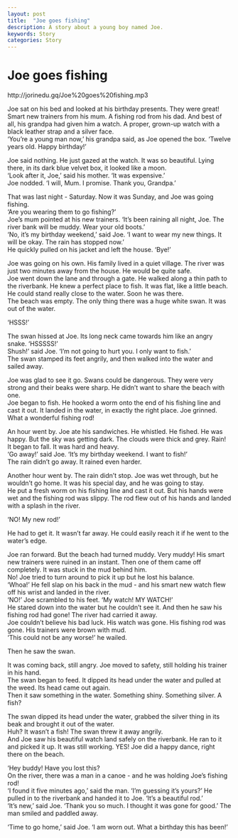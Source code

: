 ```yaml
---
layout: post
title:  "Joe goes fishing"
description: A story about a young boy named Joe.
keywords: Story 
categories: Story
---
```


# Joe goes fishing
<p>http://jorinedu.gq/Joe%20goes%20fishing.mp3</p>

Joe sat on his bed and looked at his birthday presents. They were great! Smart new trainers from his mum. A fishing rod from his dad. And best of all, his grandpa had given him a watch. A proper, grown-up watch with a black leather strap and a silver face.  
‘You’re a young man now,’ his grandpa said, as Joe opened the box. ‘Twelve years old. Happy birthday!’  

Joe said nothing. He just gazed at the watch. It was so beautiful. Lying there, in its dark blue velvet box, it looked like a moon.  
‘Look after it, Joe,’ said his mother. ‘It was expensive.’  
Joe nodded. ‘I will, Mum. I promise. Thank you, Grandpa.’  

That was last night - Saturday. Now it was Sunday, and Joe was going fishing.  
‘Are you wearing them to go fishing?’  
Joe’s mum pointed at his new trainers. ‘It’s been raining all night, Joe. The river bank will be muddy. Wear your old boots.’  
‘No, it’s my birthday weekend,’ said Joe. ‘I want to wear my new things. It will be okay. The rain has stopped now.’  
He quickly pulled on his jacket and left the house. ‘Bye!’  

Joe was going on his own. His family lived in a quiet village. The river was just two minutes away from the house. He would be quite safe.  
Joe went down the lane and through a gate. He walked along a thin path to the riverbank. He knew a perfect place to fish. It was flat, like a little beach. He could stand really close to the water.
Soon he was there.  
The beach was empty. The only thing there was a huge white swan. It was out of the water.  

‘HSSS!’  

The swan hissed at Joe. Its long neck came towards him like an angry snake. ‘HSSSSS!’  
Shush!’ said Joe. ‘I’m not going to hurt you. I only want to fish.’  
The swan stamped its feet angrily, and then walked into the water and sailed away.  

Joe was glad to see it go. Swans could be dangerous. They were very strong and their beaks were sharp. He didn’t want to share the beach with one.  
Joe began to fish. He hooked a worm onto the end of his fishing line and cast it out. It landed in the water, in exactly the right place. Joe grinned. What a wonderful fishing rod!  

An hour went by. Joe ate his sandwiches. He whistled. He fished. He was happy. But the sky was getting dark. The clouds were thick and grey. Rain! It began to fall. It was hard and heavy.  
‘Go away!’ said Joe. ‘It’s my birthday weekend. I want to fish!’  
The rain didn’t go away. It rained even harder.  

Another hour went by. The rain didn’t stop. Joe was wet through, but he wouldn’t go home. It was his special day, and he was going to stay.  
He put a fresh worm on his fishing line and cast it out. But his hands were wet and the fishing rod was slippy. The rod flew out of his hands and landed with a splash in the river.  

‘NO! My new rod!’  

He had to get it. It wasn’t far away. He could easily reach it if he went to the water’s edge.  

Joe ran forward. But the beach had turned muddy. Very muddy! His smart new trainers were ruined in an instant. Then one of them came off completely. It was stuck in the mud behind him.  
No! Joe tried to turn around to pick it up but he lost his balance.  
‘Whoa!’ He fell slap on his back in the mud - and his smart new watch flew off his wrist and landed in the river.  
‘NO!’ Joe scrambled to his feet. ‘My watch! MY WATCH!’  
He stared down into the water but he couldn’t see it. And then he saw his fishing rod had gone! The river had carried it away.  
Joe couldn’t believe his bad luck. His watch was gone. His fishing rod was gone. His trainers were brown with mud.  
‘This could not be any worse!’ he wailed.  

Then he saw the swan.  


It was coming back, still angry. Joe moved to safety, still holding his trainer in his hand.  
The swan began to feed. It dipped its head under the water and pulled at the weed. Its head came out again.  
Then it saw something in the water. Something shiny. Something silver. A fish?  

The swan dipped its head under the water, grabbed the silver thing in its beak and brought it out of the water.  
Huh? It wasn’t a fish! The swan threw it away angrily.  
And Joe saw his beautiful watch land safely on the riverbank. He ran to it and picked it up. It was still working. YES! Joe did a happy dance, right there on the beach.  

‘Hey buddy! Have you lost this?  
On the river, there was a man in a canoe - and he was holding Joe’s fishing rod!  
‘I found it five minutes ago,’ said the man. ‘I’m guessing it’s yours?’ He pulled in to the riverbank and handed it to Joe. ‘It’s a beautiful rod.’  
‘It’s new,’ said Joe. ‘Thank you so much. I thought it was gone for good.’
The man smiled and paddled away.  

‘Time to go home,’ said Joe. ‘I am worn out. What a birthday this has been!’
